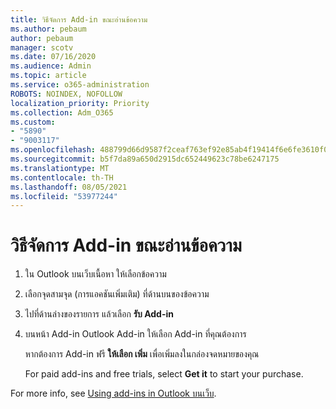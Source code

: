 ```yaml
---
title: วิธีจัดการ Add-in ขณะอ่านข้อความ
ms.author: pebaum
author: pebaum
manager: scotv
ms.date: 07/16/2020
ms.audience: Admin
ms.topic: article
ms.service: o365-administration
ROBOTS: NOINDEX, NOFOLLOW
localization_priority: Priority
ms.collection: Adm_O365
ms.custom:
- "5890"
- "9003117"
ms.openlocfilehash: 488799d66d9587f2ceaf763ef92e85ab4f19414f6e6fe3610f0f9ff84d5ce0a1
ms.sourcegitcommit: b5f7da89a650d2915dc652449623c78be6247175
ms.translationtype: MT
ms.contentlocale: th-TH
ms.lasthandoff: 08/05/2021
ms.locfileid: "53977244"
---
```

# <a name="how-to-manage-add-ins-while-reading-a-message"></a>วิธีจัดการ Add-in ขณะอ่านข้อความ

1. ใน Outlook บนเว็บเนื้อหา ให้เลือกข้อความ
    
2. เลือกจุดสามจุด (การแอคชันเพิ่มเติม) ที่ด้านบนของข้อความ

3. ไปที่ด้านล่างของรายการ แล้วเลือก **รับ Add-in**
    
4. บนหน้า Add-in Outlook Add-in ให้เลือก Add-in ที่คุณต้องการ
    
    หากต้องการ Add-in ฟรี **ให้เลือก เพิ่ม** เพื่อเพิ่มลงในกล่องจดหมายของคุณ
    
    For paid add-ins and free trials, select **Get it** to start your purchase.
    
For more info, see [Using add-ins in Outlook บนเว็บ](https://support.microsoft.com/office/using-add-ins-in-outlook-on-the-web-8f2ce816-5df4-44a5-958c-f7f9d6dabdce).